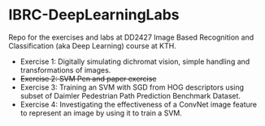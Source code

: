 # IBRC-DeepLearningLabs
Repo for the exercises and labs at DD2427 Image Based Recognition and Classification (aka Deep Learning) course at KTH.

- Exercise 1: Digitally simulating dichromat vision, simple handling and transformations of images.
- ~~Exercise 2: SVM Pen and paper exercise~~
- Exercise 3: Training an SVM with SGD from HOG descriptors using subset of Daimler Pedestrian Path Prediction Benchmark Dataset.
- Exercise 4: Investigating the effectiveness of a ConvNet image
feature to represent an image by using it to train a SVM.
